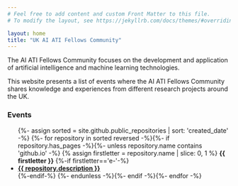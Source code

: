 ```yaml
---
# Feel free to add content and custom Front Matter to this file.
# To modify the layout, see https://jekyllrb.com/docs/themes/#overriding-theme-defaults

layout: home
title: "UK AI ATI Fellows Community"
---
```


<p>The AI ATI Fellows Community focuses on the development and application of artificial intelligence and machine learning technologies.</p>

<p>This website presents a list of events where the AI ATI Fellows Community shares knowledge and experiences from different research projects around the UK.</p>

<h3>Events</h3>

<ul>
{%- assign sorted = site.github.public_repositories | sort: 'created_date' -%}
{%- for repository in sorted reversed -%}{%- if repository.has_pages -%}{%- unless repository.name contains 'github.io' -%}
  {% assign firstletter = repository.name | slice: 0, 1 %}
    <b>{{ firstletter }}</b>
    {%-if firstletter=='e-'-%}
    <li>
    <a href="{{ repository.name | prepend: site.baseurlsite }}"><b>{{ repository.description }}</b></a>
    </li>
    {%-endif-%}
  {%- endunless -%}{%- endif -%}{%- endfor -%}
</ul>


